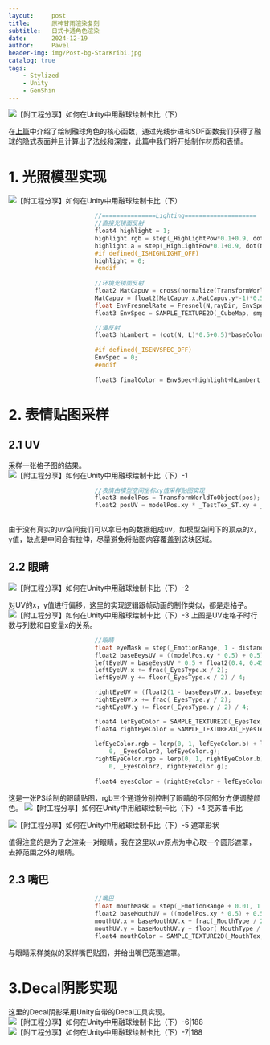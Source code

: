 ```yaml
---
layout:     post
title:      原神甘雨渲染复刻
subtitle:   日式卡通角色渲染
date:       2024-12-19
author:     Pavel
header-img: img/Post-bg-StarKribi.jpg
catalog: true
tags:
    - Stylized
    - Unity
    - GenShin
---
```


![【附工程分享】如何在Unity中用融球绘制卡比（下）](https://pavelblog-images-1333471781.cos.ap-shanghai.myqcloud.com/undefined20241221192315214.gif?imageSlim)

在[上篇](https://pavelpeng7.github.io/2023/12/09/手搓融球版星之卡比-上/)中介绍了绘制融球角色的核心函数，通过光线步进和SDF函数我们获得了融球的隐式表面并且计算出了法线和深度，此篇中我们将开始制作材质和表情。

# 1. 光照模型实现
![【附工程分享】如何在Unity中用融球绘制卡比（下）](https://pavelblog-images-1333471781.cos.ap-shanghai.myqcloud.com/undefined20241221192315231.png?imageSlim)
```c
                        //===============Lighting====================
                        //直接光镜面反射
                        float4 highlight = 1;
                        highlight.rgb = step(_HighLightPow*0.1+0.9, dot(N, halfDir) * dot(N, halfDir)) * lCol; 
                        highlight.a = step(_HighLightPow*0.1+0.9, dot(N, halfDir) * dot(N, halfDir));
                        #if defined(_ISHIGHLIGHT_OFF)
                        highlight = 0;
                        #endif
                        
                        //环境光镜面反射
                        float2 MatCapuv = cross(normalize(TransformWorldToView(pos)),TransformWorldToView(N));
                        MatCapuv = float2(MatCapuv.x,MatCapuv.y*-1)*0.5+0.5;
                        float EnvFresnelRate = Fresnel(N,rayDir,_EnvSpecBios,_EnvSpecInt,_EnvSpecPower);
                        float3 EnvSpec = SAMPLE_TEXTURE2D(_CubeMap, smp, MatCapuv) * _EnvSpecInt * EnvFresnelRate;

                        //漫反射
                        float3 hLambert = (dot(N, L)*0.5+0.5)*baseColor+_EnvColor;
                        
                        #if defined(_ISENVSPEC_OFF)
                        EnvSpec = 0;
                        #endif
                        
                        float3 finalColor = EnvSpec+highlight+hLambert;
```

# 2. 表情贴图采样

## 2.1 UV
采样一张格子图的结果。
![【附工程分享】如何在Unity中用融球绘制卡比（下）-1](https://pavelblog-images-1333471781.cos.ap-shanghai.myqcloud.com/undefined20241221192315248.png?imageSlim)
```c
                        //表情由模型空间坐标xy值采样贴图实现
                        float3 modelPos = TransformWorldToObject(pos);
                        float2 posUV = modelPos.xy * _TestTex_ST.xy + _TestTex_ST.zw;
                        
```

由于没有真实的uv空间我们可以拿已有的数据组成uv，如模型空间下的顶点的x，y值，缺点是中间会有拉伸，尽量避免将贴图内容覆盖到这块区域。
## 2.2 眼睛
![【附工程分享】如何在Unity中用融球绘制卡比（下）-2](https://pavelblog-images-1333471781.cos.ap-shanghai.myqcloud.com/undefined20241221192315265.png?imageSlim)

对UV的x，y值进行偏移，这里的实现逻辑跟帧动画的制作类似，都是走格子。
![【附工程分享】如何在Unity中用融球绘制卡比（下）-3](https://pavelblog-images-1333471781.cos.ap-shanghai.myqcloud.com/undefined20241221192315282.png?imageSlim)
上图是UV走格子时行数与列数和自变量x的关系。
```c
                        //眼睛
                        float eyeMask = step(_EmotionRange, 1 - distance(posUV, 0));
                        float2 baseEeysUV = ((modelPos.xy * 0.5) + 0.5) * _EyesTex_ST.xy + _EyesTex_ST.zw;
                        leftEyeUV = baseEeysUV * 0.5 + float2(0.4, 0.45);
                        leftEyeUV.x += frac(_EyesType.x / 2);
                        leftEyeUV.y += floor(_EyesType.x / 2) / 4;

                        rightEyeUV = (float2(1 - baseEeysUV.x, baseEeysUV.y)) * 0.5 + float2(0.4, 0.45);
                        rightEyeUV.x += frac(_EyesType.y / 2);
                        rightEyeUV.y += floor(_EyesType.y / 2) / 4;

                        float4 lefEyeColor = SAMPLE_TEXTURE2D(_EyesTex, smp, leftEyeUV.xy);
                        float4 rightEyeColor = SAMPLE_TEXTURE2D(_EyesTex, smp, rightEyeUV.xy);
                        
                        lefEyeColor.rgb = lerp(0, 1, lefEyeColor.b) + lerp(0, _EyesColor1, lefEyeColor.r) + lerp(
                            0, _EyesColor2, lefEyeColor.g);
                        rightEyeColor.rgb = lerp(0, 1, rightEyeColor.b) + lerp(0, _EyesColor1, rightEyeColor.r) + lerp(
                            0, _EyesColor2, rightEyeColor.g);
                        
                        float4 eyesColor = (rightEyeColor + lefEyeColor) * eyeMask;
```

这是一张PS绘制的眼睛贴图，rgb三个通道分别控制了眼睛的不同部分方便调整颜色。
![【附工程分享】如何在Unity中用融球绘制卡比（下）-4](https://pavelblog-images-1333471781.cos.ap-shanghai.myqcloud.com/undefined20241221192315300.png?imageSlim)
克苏鲁卡比

![【附工程分享】如何在Unity中用融球绘制卡比（下）-5](https://pavelblog-images-1333471781.cos.ap-shanghai.myqcloud.com/undefined20241221192315315.png?imageSlim)
遮罩形状

值得注意的是为了之渲染一对眼睛，我在这里以uv原点为中心取一个圆形遮罩，去掉范围之外的眼睛。
## 2.3 嘴巴
```c
                        //嘴巴
                        float mouthMask = step(_EmotionRange + 0.01, 1 - distance(float2(posUV.x, posUV.y + 0.04), 0));
                        float2 baseMouthUV = ((modelPos.xy * 0.5) + 0.5) * _MouthTex_ST.xy + _MouthTex_ST.zw;
                        mouthUV.x = baseMouthUV.x + frac(_MouthType / 2);
                        mouthUV.y = baseMouthUV.y + floor(_MouthType / 2) / 2;
                        float4 mouthColor = SAMPLE_TEXTURE2D(_MouthTex, smp, mouthUV) ;
```
与眼睛采样类似的采样嘴巴贴图，并给出嘴巴范围遮罩。
# 3.Decal阴影实现
这里的Decal阴影采用Unity自带的Decal工具实现。
![【附工程分享】如何在Unity中用融球绘制卡比（下）-6|188](https://pavelblog-images-1333471781.cos.ap-shanghai.myqcloud.com/undefined20241221192315338.png?imageSlim)![【附工程分享】如何在Unity中用融球绘制卡比（下）-7|188](https://pavelblog-images-1333471781.cos.ap-shanghai.myqcloud.com/undefined20241221192315362.png?imageSlim)


